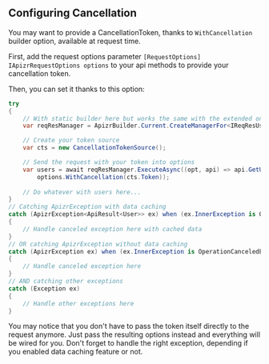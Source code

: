 ﻿## Configuring Cancellation

You may want to provide a CancellationToken, thanks to `WithCancellation` builder option, available at request time.

First, add the request options parameter `[RequestOptions] IApizrRequestOptions options` to your api methods to provide your cancellation token. 

Then, you can set it thanks to this option:
```csharp
try
{
	// With static builder here but works the same with the extended one
	var reqResManager = ApizrBuilder.Current.CreateManagerFor<IReqResUserService>();

	// Create your token source
	var cts = new CancellationTokenSource();

	// Send the request with your token into options
	var users = await reqResManager.ExecuteAsync((opt, api) => api.GetUsersAsync(opt), options => 
		options.WithCancellation(cts.Token));
	
	// Do whatever with users here...
}
// Catching ApizrException with data caching
catch (ApizrException<ApiResult<User>> ex) when (ex.InnerException is OperationCanceledException cancelEx)
{
	// Handle canceled exception here with cached data
}
// OR catching ApizrException without data caching
catch (ApizrException ex) when (ex.InnerException is OperationCanceledException cancelEx)
{
	// Handle canceled exception here
}
// AND catching other exceptions
catch (Exception ex)
{
	// Handle other exceptions here
}
```

You may notice that you don't have to pass the token itself directly to the request anymore. Just pass the resulting options instead and everything will be wired for you.
Don't forget to handle the right exception, depending if you enabled data caching feature or not.